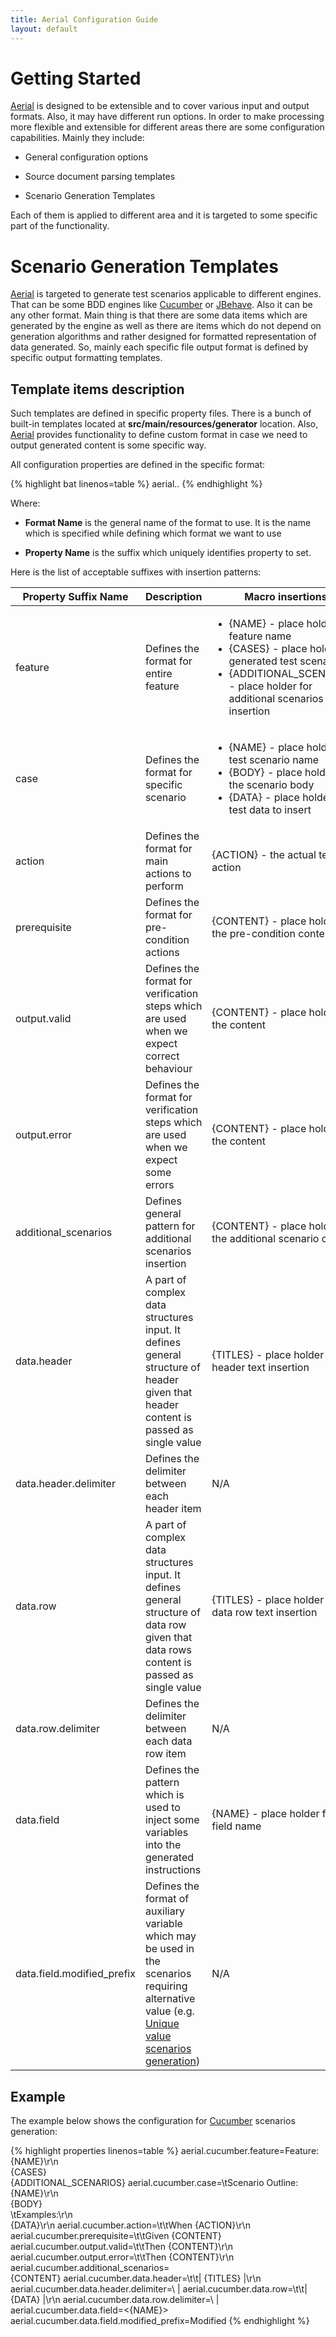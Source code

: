 ```yaml
---
title: Aerial Configuration Guide
layout: default
---
```


# Getting Started

[Aerial](/aerial) is designed to be extensible and to cover various input and output formats. Also, it may have different run options. In order to make processing more flexible and extensible for different areas there are some configuration capabilities. Mainly they include:

* General configuration options

* Source document parsing templates

* Scenario Generation Templates

Each of them is applied to different area and it is targeted to some specific part of the functionality.

# Scenario Generation Templates

[Aerial](/aerial) is targeted to generate test scenarios applicable to different engines. That can be some BDD engines like [Cucumber](http://cukes.info) or [JBehave](http://jbehave.org). Also it can be any other format. Main thing is that there are some data items which are generated by the engine as well as there are items which do not depend on generation algorithms and rather designed for formatted representation of data generated. So, mainly each specific file output format is defined by specific output formatting templates.

## Template items description

Such templates are defined in specific property files. There is a bunch of built-in templates located at **src/main/resources/generator** location. Also, [Aerial](/aerial) provides functionality to define custom format in case we need to output generated content is some specific way.

All configuration properties are defined in the specific format:

{% highlight bat linenos=table %}
aerial.<Format Name>.<Property Name>
{% endhighlight %}

Where:

* **Format Name** is the general name of the format to use. It is the name which is specified while defining which format we want to use

* **Property Name** is the suffix which uniquely identifies property to set.

Here is the list of acceptable suffixes with insertion patterns:

| Property Suffix Name | Description | Macro insertions |
| -------------------- | ----------- | ---------------- |
| feature | Defines the format for entire feature | <ul><li>{NAME} - place holder for feature name <li>{CASES} - place holder for generated test scenarios <li>{ADDITIONAL_SCENARIOS} - place holder for additional scenarios insertion |
| case | Defines the format for specific scenario | <ul><li>{NAME} - place holder for test scenario name <li>{BODY} - place holder for the scenario body <li>{DATA} - place holder for test data to insert |
| action | Defines the format for main actions to perform | {ACTION} - the actual text of action |
| prerequisite | Defines the format for pre-condition actions | {CONTENT} - place holder for the pre-condition content |
| output.valid | Defines the format for verification steps which are used when we expect correct behaviour | {CONTENT} - place holder for the content |
| output.error | Defines the format for verification steps which are used when we expect some errors | {CONTENT} - place holder for the content |
| additional_scenarios | Defines general pattern for additional scenarios insertion | {CONTENT} - place holder for the additional scenario content |
| data.header | A part of complex data structures input. It defines general structure of header given that header content is passed as single value | {TITLES} - place holder for the header text insertion |
| data.header.delimiter | Defines the delimiter between each header item | N/A |
| data.row | A part of complex data structures input. It defines general structure of data row given that data rows content is passed as single value | {TITLES} - place holder for the data row text insertion |
| data.row.delimiter | Defines the delimiter between each data row item | N/A |
| data.field | Defines the pattern which is used to inject some variables into the generated instructions | {NAME} - place holder for the field name |
| data.field.modified_prefix | Defines the format of auxiliary variable which may be used in the scenarios requiring alternative value (e.g. [Unique value scenarios generation](/aerial/features#unique-value-scenarios)) | N/A |

## Example

The example below shows the configuration for [Cucumber](http://cukes.info) scenarios generation:

{% highlight properties linenos=table %}
aerial.cucumber.feature=Feature: {NAME}\r\n\
{CASES}\
{ADDITIONAL_SCENARIOS}
aerial.cucumber.case=\tScenario Outline: {NAME}\r\n\
{BODY}\
\tExamples:\r\n\
{DATA}\r\n
aerial.cucumber.action=\t\tWhen {ACTION}\r\n
aerial.cucumber.prerequisite=\t\tGiven {CONTENT}
aerial.cucumber.output.valid=\t\tThen {CONTENT}\r\n
aerial.cucumber.output.error=\t\tThen {CONTENT}\r\n
aerial.cucumber.additional_scenarios=\
{CONTENT}
aerial.cucumber.data.header=\t\t| {TITLES} |\r\n
aerial.cucumber.data.header.delimiter=\ | 
aerial.cucumber.data.row=\t\t| {DATA} |\r\n
aerial.cucumber.data.row.delimiter=\ | 
aerial.cucumber.data.field=<{NAME}>
aerial.cucumber.data.field.modified_prefix=Modified 
{% endhighlight %}
